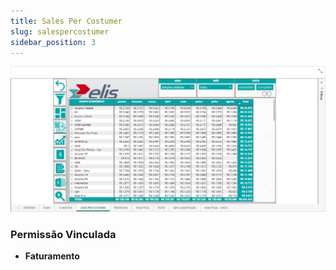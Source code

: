```yaml
---
title: Sales Per Costumer
slug: salespercostumer
sidebar_position: 3
---
```


![Alt text](image-3.png)





### Permissão Vinculada

- **Faturamento**